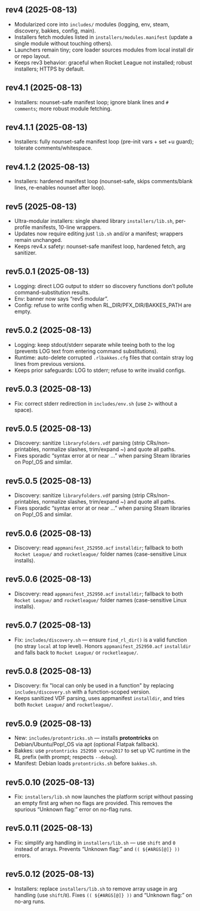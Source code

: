 
## rev4 (2025-08-13)
- Modularized core into `includes/` modules (logging, env, steam, discovery, bakkes, config, main).
- Installers fetch modules listed in `installers/modules.manifest` (update a single module without touching others).
- Launchers remain tiny; core loader sources modules from local install dir or repo layout.
- Keeps rev3 behavior: graceful when Rocket League not installed; robust installers; HTTPS by default.

## rev4.1 (2025-08-13)
- Installers: nounset-safe manifest loop; ignore blank lines and `# comments`; more robust module fetching.

## rev4.1.1 (2025-08-13)
- Installers: fully nounset-safe manifest loop (pre-init vars + set +u guard); tolerate comments/whitespace.


## rev4.1.2 (2025-08-13)
- Installers: hardened manifest loop (nounset-safe, skips comments/blank lines, re-enables nounset after loop).

## rev5 (2025-08-13)
- Ultra-modular installers: single shared library `installers/lib.sh`, per-profile manifests, 10-line wrappers.
- Updates now require editing just `lib.sh` and/or a manifest; wrappers remain unchanged.
- Keeps rev4.x safety: nounset-safe manifest loop, hardened fetch, arg sanitizer.

## rev5.0.1 (2025-08-13)
- Logging: direct LOG output to stderr so discovery functions don’t pollute command-substitution results.
- Env: banner now says “rev5 modular”.
- Config: refuse to write config when RL_DIR/PFX_DIR/BAKKES_PATH are empty.

## rev5.0.2 (2025-08-13)
- Logging: keep stdout/stderr separate while teeing both to the log (prevents LOG text from entering command substitutions).
- Runtime: auto-delete corrupted `.rlbakkes.cfg` files that contain stray log lines from previous versions.
- Keeps prior safeguards: LOG to stderr; refuse to write invalid configs.

## rev5.0.3 (2025-08-13)
- Fix: correct stderr redirection in `includes/env.sh` (use `2>` without a space).

## rev5.0.5 (2025-08-13)
- Discovery: sanitize `libraryfolders.vdf` parsing (strip CRs/non-printables, normalize slashes, trim/expand ~) and quote all paths.
- Fixes sporadic “syntax error at or near …” when parsing Steam libraries on Pop!_OS and similar.

## rev5.0.5 (2025-08-13)
- Discovery: sanitize `libraryfolders.vdf` parsing (strip CRs/non-printables, normalize slashes, trim/expand ~) and quote all paths.
- Fixes sporadic “syntax error at or near …” when parsing Steam libraries on Pop!_OS and similar.

## rev5.0.6 (2025-08-13)
- Discovery: read `appmanifest_252950.acf` `installdir`; fallback to both `Rocket League/` and `rocketleague/` folder names (case-sensitive Linux installs).

## rev5.0.6 (2025-08-13)
- Discovery: read `appmanifest_252950.acf` `installdir`; fallback to both `Rocket League/` and `rocketleague/` folder names (case-sensitive Linux installs).

## rev5.0.7 (2025-08-13)
- Fix: `includes/discovery.sh` — ensure `find_rl_dir()` is a valid function (no stray `local` at top level). Honors `appmanifest_252950.acf` `installdir` and falls back to `Rocket League/` or `rocketleague/`.

## rev5.0.8 (2025-08-13)
- Discovery: fix "local can only be used in a function" by replacing `includes/discovery.sh` with a function-scoped version.
- Keeps sanitized VDF parsing, uses appmanifest `installdir`, and tries both `Rocket League/` and `rocketleague/`.

## rev5.0.9 (2025-08-13)
- New: `includes/protontricks.sh` — installs **protontricks** on Debian/Ubuntu/Pop!_OS via apt (optional Flatpak fallback).
- Bakkes: use `protontricks 252950 vcrun2017` to set up VC runtime in the RL prefix (with prompt; respects `--debug`).
- Manifest: Debian loads `protontricks.sh` before `bakkes.sh`.

## rev5.0.10 (2025-08-13)
- Fix: `installers/lib.sh` now launches the platform script without passing an empty first arg when no flags are provided. This removes the spurious “Unknown flag:” error on no-flag runs.

## rev5.0.11 (2025-08-13)
- Fix: simplify arg handling in `installers/lib.sh` — use `shift` and `0` instead of arrays. Prevents “Unknown flag:” and `(( ${#ARGS[@]} ))` errors.

## rev5.0.12 (2025-08-13)
- Installers: replace `installers/lib.sh` to remove array usage in arg handling (use `shift`/`0`). Fixes `(( ${#ARGS[@]} ))` and “Unknown flag:” on no-arg runs.
